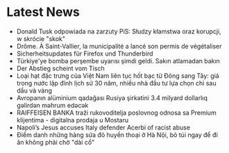 # Latest News
-  Donald Tusk odpowiada na zarzuty PiS: Słudzy kłamstwa oraz korupcji, w skrócie "skok"
-  Drôme. À Saint-Vallier, la municipalité a lancé son permis de végétaliser
-  Sicherheitsupdates für Firefox und Thunderbird
-  Türkiye'ye bomba perşembe uyarısı şimdi geldi. Sakın atlamadan bakın
-  Der Abstieg scheint vom Tisch
-  Loại hạt đặc trưng của Việt Nam liên tục hốt bạc từ Đông sang Tây: giá trong nước lập đỉnh lịch sử 30 năm, nhiều nhà đầu tư lựa chọn chỉ sau dầu và vàng
-  Avropanın alüminium qadağası Rusiya şirkətini 3.4 milyard dollarlıq gəlirdən məhrum edəcək
-  RAIFFEISEN BANKA traži rukovoditelja poslovnog odnosa sa Premium klijentima - digitalna prodaja u Mostaru
-  Napoli’s Jesus accuses Italy defender Acerbi of racist abuse
-  Điểm danh những hàng sứa đỏ huyền thoại ở Hà Nội, bỏ túi ngay để đi ăn không phải chờ "dài cổ"
